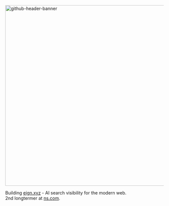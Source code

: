 <img width="2125" height="575" alt="github-header-banner" src="https://github.com/user-attachments/assets/e1c6fb43-e54c-48a1-bc04-cc5c85b43724" />
<p align="left">
  Building <a href="https://eign.xyz">eign.xyz</a> - AI search visibility for the modern web.
  <br>
  2nd longtermer at <a href="https://ns.com">ns.com</a>.<br/><br/>
